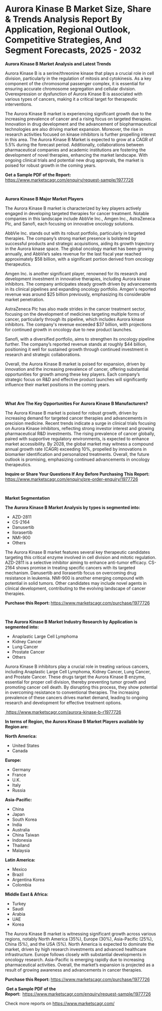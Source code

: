 <p><h1>Aurora Kinase B Market Size, Share & Trends Analysis Report By Application, Regional Outlook, Competitive Strategies, And Segment Forecasts, 2025 - 2032</h1></p><p><strong>Aurora Kinase B Market Analysis and Latest Trends</strong></p>
<p><p>Aurora Kinase B is a serine/threonine kinase that plays a crucial role in cell division, particularly in the regulation of mitosis and cytokinesis. As a key component of the chromosomal passenger complex, it is essential for ensuring accurate chromosome segregation and cellular division. Overexpression or dysfunction of Aurora Kinase B is associated with various types of cancers, making it a critical target for therapeutic interventions.</p><p>The Aurora Kinase B market is experiencing significant growth due to the increasing prevalence of cancer and a rising focus on targeted therapies. Innovation in drug development and the advancement of biopharmaceutical technologies are also driving market expansion. Moreover, the rise in research activities focused on kinase inhibitors is further propelling interest in this area. The Aurora Kinase B Market is expected to grow at a CAGR of 5.5% during the forecast period. Additionally, collaborations between pharmaceutical companies and academic institutions are fostering the development of novel therapies, enhancing the market landscape. With ongoing clinical trials and potential new drug approvals, the market is poised for robust growth in the coming years.</p></p>
<p><strong>Get a Sample PDF of the Report:&nbsp;</strong> <a href="https://www.marketscagr.com/enquiry/request-sample/1977726?utm_campaign=3285&utm_medium=2&utm_source=Github&utm_content=ia&utm_term=08032025&utm_id=aurora-kinase-b">https://www.marketscagr.com/enquiry/request-sample/1977726</a></p>
<p>&nbsp;</p>
<p><strong>Aurora Kinase B Major Market Players</strong></p>
<p><p>The Aurora Kinase B market is characterized by key players actively engaged in developing targeted therapies for cancer treatment. Notable companies in this landscape include AbbVie Inc., Amgen Inc., AstraZeneca Plc, and Sanofi, each focusing on innovative oncology solutions.</p><p>AbbVie Inc. stands out with its robust portfolio, particularly in targeted therapies. The company’s strong market presence is bolstered by successful products and strategic acquisitions, aiding its growth trajectory in the Aurora kinase space. The global oncology market has been growing annually, and AbbVie’s sales revenue for the last fiscal year reached approximately $58 billion, with a significant portion derived from oncology therapeutics.</p><p>Amgen Inc. is another significant player, renowned for its research and development investment in innovative therapies, including Aurora kinase inhibitors. The company anticipates steady growth driven by advancements in its clinical pipelines and expanding oncology portfolio. Amgen's reported revenue was around $25 billion previously, emphasizing its considerable market penetration.</p><p>AstraZeneca Plc has also made strides in the cancer treatment sector, focusing on the development of medicines targeting multiple forms of cancer, particularly through its pipeline, which includes Aurora kinase inhibitors. The company's revenue exceeded $37 billion, with projections for continued growth in oncology due to new product launches.</p><p>Sanofi, with a diversified portfolio, aims to strengthen its oncology pipeline further. The company’s reported revenue stands at roughly $44 billion, positioning it well for sustained growth through continued investment in research and strategic collaborations.</p><p>Overall, the Aurora Kinase B market is poised for expansion, driven by innovation and the increasing prevalence of cancer, offering substantial opportunities for growth among these key players. Each company’s strategic focus on R&D and effective product launches will significantly influence their market positions in the coming years.</p></p>
<p>&nbsp;</p>
<p><strong>What Are The Key Opportunities For Aurora Kinase B Manufacturers?</strong></p>
<p><p>The Aurora Kinase B market is poised for robust growth, driven by increasing demand for targeted cancer therapies and advancements in precision medicine. Recent trends indicate a surge in clinical trials focusing on Aurora Kinase inhibitors, reflecting strong investor interest and growing pharmaceutical R&D investments. The rising prevalence of cancer globally, paired with supportive regulatory environments, is expected to enhance market accessibility. By 2028, the global market may witness a compound annual growth rate (CAGR) exceeding 10%, propelled by innovations in biomarker identification and personalized treatments. Overall, the future outlook is promising, emphasizing continued advancements in oncology therapeutics.</p></p>
<p><strong>Inquire or Share Your Questions If Any Before Purchasing This Report:</strong> <a href="https://www.marketscagr.com/enquiry/pre-order-enquiry/1977726?utm_campaign=3285&utm_medium=2&utm_source=Github&utm_content=ia&utm_term=08032025&utm_id=aurora-kinase-b">https://www.marketscagr.com/enquiry/pre-order-enquiry/1977726</a></p>
<p>&nbsp;</p>
<p><strong>Market Segmentation</strong></p>
<p><strong>The Aurora Kinase B Market Analysis by types is segmented into:</strong></p>
<p><ul><li>AZD-2811</li><li>CS-2164</li><li>Danusertib</li><li>Ilorasertib</li><li>NMI-900</li><li>Others</li></ul></p>
<p><p>The Aurora Kinase B market features several key therapeutic candidates targeting this critical enzyme involved in cell division and mitotic regulation. AZD-2811 is a selective inhibitor aiming to enhance anti-tumor efficacy. CS-2164 shows promise in treating specific cancers with its targeted mechanism. Danusertib and Ilorasertib focus on overcoming drug resistance in leukemia. NMI-900 is another emerging compound with potential in solid tumors. Other candidates may include novel agents in clinical development, contributing to the evolving landscape of cancer therapies.</p></p>
<p><strong>Purchase this Report:&nbsp;</strong><a href="https://www.marketscagr.com/purchase/1977726?utm_campaign=3285&utm_medium=2&utm_source=Github&utm_content=ia&utm_term=08032025&utm_id=aurora-kinase-b">https://www.marketscagr.com/purchase/1977726</a></p>
<p>&nbsp;</p>
<p><strong>The Aurora Kinase B Market Industry Research by Application is segmented into:</strong></p>
<p><ul><li>Anaplastic Large Cell Lymphoma</li><li>Kidney Cancer</li><li>Lung Cancer</li><li>Prostate Cancer</li><li>Others</li></ul></p>
<p><p>Aurora Kinase B inhibitors play a crucial role in treating various cancers, including Anaplastic Large Cell Lymphoma, Kidney Cancer, Lung Cancer, and Prostate Cancer. These drugs target the Aurora Kinase B enzyme, essential for proper cell division, thereby preventing tumor growth and promoting cancer cell death. By disrupting this process, they show potential in overcoming resistance to conventional therapies. The increasing prevalence of these cancers drives market demand, leading to ongoing research and development for effective treatment options.</p></p>
<p><a href="https://www.marketscagr.com/aurora-kinase-b-r1977726?utm_campaign=3285&utm_medium=2&utm_source=Github&utm_content=ia&utm_term=08032025&utm_id=aurora-kinase-b">&nbsp;https://www.marketscagr.com/aurora-kinase-b-r1977726</a></p>
<p><strong>In terms of Region, the Aurora Kinase B Market Players available by Region are:</strong></p>
<p>
    <p> <strong> North America: </strong>
        <ul>
            <li>United States</li>
            <li>Canada</li>
        </ul>
        </p> 
    <p> <strong> Europe: </strong>
        <ul>
            <li>Germany</li>
            <li>France</li>
            <li>U.K.</li>
            <li>Italy</li>
            <li>Russia</li>
        </ul>
        </p> 
    <p> <strong> Asia-Pacific: </strong>
        <ul>
            <li>China</li>
            <li>Japan</li>
            <li>South Korea</li>
            <li>India</li>
            <li>Australia</li>
            <li>China Taiwan</li>
            <li>Indonesia</li>
            <li>Thailand</li>
            <li>Malaysia</li>
        </ul>
        </p> 
    <p> <strong> Latin America: </strong>
        <ul>
            <li>Mexico</li>
            <li>Brazil</li>
            <li>Argentina Korea</li>
            <li>Colombia</li>
        </ul>
        </p> 
    <p> <strong> Middle East & Africa: </strong>
        <ul>
            <li>Turkey</li>
            <li>Saudi</li>
            <li>Arabia</li>
            <li>UAE</li>
            <li>Korea</li>
        </ul>
    </p>
    </p>
<p><p>The Aurora Kinase B market is witnessing significant growth across various regions, notably North America (35%), Europe (30%), Asia-Pacific (25%), China (5%), and the USA (5%). North America is expected to dominate the market, driven by high research investments and advanced healthcare infrastructure. Europe follows closely with substantial developments in oncology research. Asia-Pacific is emerging rapidly due to increasing pharmaceutical activities. Overall, the market’s expansion is projected as a result of growing awareness and advancements in cancer therapies.</p></p>
<p><strong>Purchase this Report: </strong><a href="https://www.marketscagr.com/purchase/1977726?utm_campaign=3285&utm_medium=2&utm_source=Github&utm_content=ia&utm_term=08032025&utm_id=aurora-kinase-b">https://www.marketscagr.com/purchase/1977726</a></p>
<p>&nbsp;<strong>Get a Sample PDF of the Report:&nbsp;&nbsp;</strong><a href="https://www.marketscagr.com/enquiry/request-sample/1977726?utm_campaign=3285&utm_medium=2&utm_source=Github&utm_content=ia&utm_term=08032025&utm_id=aurora-kinase-b">https://www.marketscagr.com/enquiry/request-sample/1977726</a></p>
<p><strong></strong></p>
<p>Check more reports on <a href="https://www.marketscagr.com/?utm_campaign=3285&utm_medium=2&utm_source=Github&utm_content=ia&utm_term=08032025&utm_id=aurora-kinase-b">https://www.marketscagr.com/</a></p>